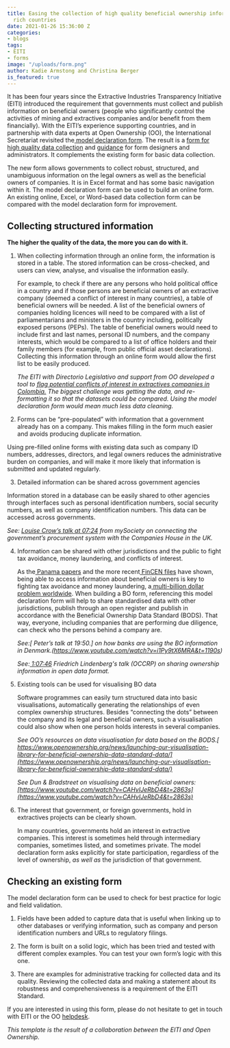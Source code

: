 ```yaml
---
title: Easing the collection of high quality beneficial ownership information in resource
  rich countries
date: 2021-01-26 15:36:00 Z
categories:
- blogs
tags:
- EITI
- forms
image: "/uploads/form.png"
author: Kadie Armstong and Christina Berger
is_featured: true
---
```


It has been four years since the Extractive Industries Transparency Initiative (EITI) introduced the requirement that governments must collect and publish information on beneficial owners (people who significantly control the activities of mining and extractives companies and/or benefit from them financially). With the EITI’s experience supporting countries, and in partnership with data experts at Open Ownership (OO), the International Secretariat revisited the[ model declaration form](https://eiti.org/document/beneficial-ownership-model-declaration-form). The result is a [form for high quality data collection](https://eiti.org/files/documents/model_eiti_beneficial_ownership_declaration_form_-_high_quality_data.xlsx) and  [guidance](https://eiti.org/files/documents/guide_to_the_model_beneficial_ownership_declaration_form_for_high_quality_data_collection.pdf) for form designers and administrators. It complements the existing form for basic data collection.

The new form allows governments to collect robust, structured, and unambiguous information on the legal owners as well as the beneficial owners of companies. It is in Excel format and has some basic navigation within it. The model declaration form can be used to build an online form. An existing online, Excel, or Word-based data collection form can be compared with the model declaration form for improvement.


## Collecting structured information 

**The higher the quality of the data, the more you can do with it.**

1. When collecting information through an online form, the information is stored in a table. The stored information can be cross-checked, and users can view, analyse, and visualise the information easily.

   For example, to check if there are any persons who hold political office in a country and if those persons are beneficial owners of an extractive company (deemed a conflict of interest in many countries), a table of beneficial owners will be needed. A list of the beneficial owners of companies holding licences will need to be compared with a  list of parliamentarians and ministers in the country  including, politically exposed persons (PEPs). The table of beneficial owners would need to include first and last names, personal ID numbers, and the company interests, which would be compared to a list of office holders and their family members (for example, from public official asset declarations). Collecting this information through an online form would allow the first list to be easily produced.

   _The EITI with Directorio Legislativo and support from OO developed a tool to [flag potential conflicts of interest in extractives companies in Colombia.](https://imf.directoriolegislativo.org/) The biggest challenge was getting the data, and re-formatting it so that the datasets could be compared. Using the model declaration form would mean much less data cleaning._

2. Forms can be “pre-populated” with information that a government already has on a company. This makes filling in the form much easier and avoids producing duplicate information.

Using pre-filled online forms with existing data such as company ID numbers, addresses, directors, and legal owners reduces the administrative burden on companies, and will make it more likely that information is submitted and updated regularly. 

3. Detailed information can be shared across government agencies

Information stored in a database can be easily shared to other agencies through interfaces such as personal identification numbers, social security numbers, as well as company identification numbers. This data can be accessed across governments. 

   _See: [Louise Crow’s talk at 07:24](https://www.youtube.com/watch?v=CAHvIJeRbD4&t=444s) from mySociety on connecting the government’s procurement system with the Companies House in the UK._

4. Information can be shared with other jurisdictions and the public to fight tax avoidance, money laundering, and conflicts of interest.

   As the[ Panama papers](https://www.icij.org/investigations/panama-papers/) and the more recent[ FinCEN files](https://www.icij.org/investigations/fincen-files/) have shown, being able to access information about beneficial owners is key to fighting tax avoidance and money laundering, a[ multi-billion dollar problem worldwide](https://www.fatf-gafi.org/faq/moneylaundering/). When building a BO form, referencing this model declaration form will help to share standardised data with other jurisdictions, publish through an open register and publish in accordance with the Beneficial Ownership Data Standard (BODS). That way, everyone, including companies that are performing due diligence, can check who the persons behind a company are.

   _See:[ Peter’s talk at 19:50.] on how banks are using the BO information in Denmark.(https://www.youtube.com/watch?v=i1Py9tX6MRA&t=1190s)_

   _See:[ 1:07:46](https://www.youtube.com/watch?v=CAHvIJeRbD4&t=4066s) Friedrich Lindenberg's talk (OCCRP) on sharing ownership information in open data format._

5. Existing tools can be used for visualising BO data

   Software programmes can easily turn structured data into basic visualisations, automatically generating the relationships of even complex ownership structures. Besides “connecting the dots” between the company and its legal and beneficial owners, such a visualisation could also show when one person holds interests in several companies.

   _See OO’s resources on data visualisation for data based on the BODS.[ https://www.openownership.org/news/launching-our-visualisation-library-for-beneficial-ownership-data-standard-data/](https://www.openownership.org/news/launching-our-visualisation-library-for-beneficial-ownership-data-standard-data/)_

   _See Dun & Bradstreet on visualising data on beneficial owners:[https://www.youtube.com/watch?v=CAHvIJeRbD4&t=2863s](https://www.youtube.com/watch?v=CAHvIJeRbD4&t=2863s)_

6. The interest that government, or foreign governments, hold in extractives projects can be clearly shown.

   In many countries, governments hold an interest in extractive companies. This interest is sometimes held through intermediary companies, sometimes listed, and sometimes private. The model declaration form asks explicitly for state participation, regardless of the level of ownership, _as well as_ the jurisdiction of that government. 

## Checking an existing form

The model declaration form can be used to check for best practice for logic and field validation.

1. Fields have been added to capture data that is useful when linking up to other databases or verifying information, such as company and person identification numbers and URLs to regulatory filings.

2. The form is built on a solid logic, which has been tried and tested with different complex examples. You can test your own form’s logic with this one.

3. There are examples for administrative tracking for collected data and its quality. Reviewing the collected data and making a statement about its robustness and comprehensiveness is a requirement of the EITI Standard.

If you are interested in using this form, please do not hesitate to get in touch with EITI or the OO [helpdesk](https://share.hsforms.com/1hD_mecn0TwyW15zYkesF5g3upv4). 

_This template is the result of a collaboration between the EITI and Open Ownership._